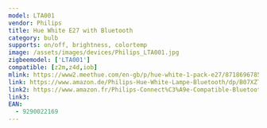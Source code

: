 ```yaml
---
model: LTA001
vendor: Philips
title: Hue White E27 with Bluetooth
category: bulb
supports: on/off, brightness, colortemp
image: /assets/images/devices/Philips_LTA001.jpg
zigbeemodel: ['LTA001']
compatible: [z2m,z4d,iob]
mlink: https://www2.meethue.com/en-gb/p/hue-white-1-pack-e27/8718696785317
link: https://www.amazon.de/Philips-Hue-White-Lampe-Bluetooth/dp/B07XZTBTHJ
link2: https://www.amazon.fr/Philips-Connect%C3%A9e-Compatible-Bluetooth-Fonctionne/dp/B07SV88LGC
link3: 
EAN:
  - 9290022169
---
```

